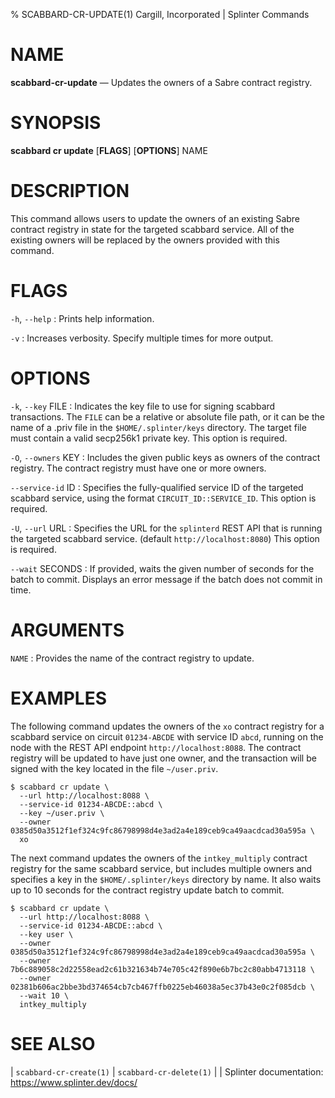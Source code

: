 % SCABBARD-CR-UPDATE(1) Cargill, Incorporated | Splinter Commands

NAME
====

**scabbard-cr-update** — Updates the owners of a Sabre contract registry.

SYNOPSIS
========

**scabbard cr update** \[**FLAGS**\] \[**OPTIONS**\] NAME

DESCRIPTION
===========
This command allows users to update the owners of an existing Sabre contract
registry in state for the targeted scabbard service. All of the existing owners
will be replaced by the owners provided with this command.

FLAGS
=====
`-h`, `--help`
: Prints help information.

`-v`
: Increases verbosity. Specify multiple times for more output.

OPTIONS
=======
`-k`, `--key` FILE
: Indicates the key file to use for signing scabbard transactions. The `FILE`
  can be a relative or absolute file path, or it can be the name of a .priv file
  in the `$HOME/.splinter/keys` directory. The target file must contain a valid
  secp256k1 private key. This option is required.

`-O`, `--owners` KEY
: Includes the given public keys as owners of the contract registry. The
  contract registry must have one or more owners.

`--service-id` ID
: Specifies the fully-qualified service ID of the targeted scabbard service,
  using the format `CIRCUIT_ID::SERVICE_ID`. This option is required.

`-U`, `--url` URL
: Specifies the URL for the `splinterd` REST API that is running the targeted
  scabbard service. (default `http://localhost:8080`) This option is required.

`--wait` SECONDS
: If provided, waits the given number of seconds for the batch to commit.
  Displays an error message if the batch does not commit in time.

ARGUMENTS
=========
`NAME`
: Provides the name of the contract registry to update.

EXAMPLES
========
The following command updates the owners of the `xo` contract registry for a
scabbard service on circuit `01234-ABCDE` with service ID `abcd`, running on the
node with the REST API endpoint `http://localhost:8088`. The contract registry
will be updated to have just one owner, and the transaction will be signed with
the key located in the file `~/user.priv`.

```
$ scabbard cr update \
  --url http://localhost:8088 \
  --service-id 01234-ABCDE::abcd \
  --key ~/user.priv \
  --owner 0385d50a3512f1ef324c9fc86798998d4e3ad2a4e189ceb9ca49aacdcad30a595a \
  xo
```

The next command updates the owners of the `intkey_multiply` contract registry
for the same scabbard service, but includes multiple owners and specifies a key
in the `$HOME/.splinter/keys` directory by name. It also waits up to 10 seconds
for the contract registry update batch to commit.

```
$ scabbard cr update \
  --url http://localhost:8088 \
  --service-id 01234-ABCDE::abcd \
  --key user \
  --owner 0385d50a3512f1ef324c9fc86798998d4e3ad2a4e189ceb9ca49aacdcad30a595a \
  --owner 7b6c889058c2d22558ead2c61b321634b74e705c42f890e6b7bc2c80abb4713118 \
  --owner 02381b606ac2bbe3bd374654cb7cb467ffb0225eb46038a5ec37b43e0c2f085dcb \
  --wait 10 \
  intkey_multiply
```

SEE ALSO
========
| `scabbard-cr-create(1)`
| `scabbard-cr-delete(1)`
|
| Splinter documentation: https://www.splinter.dev/docs/
